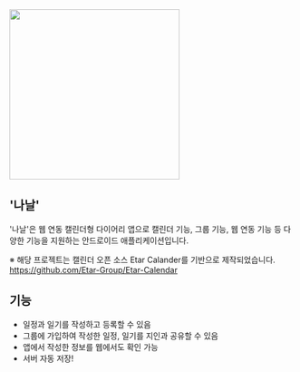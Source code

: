 
<img src="https://github.com/ming-so/Nanal-Calendar/blob/master/image/nanal_logo_only.png?raw=true" width="300px" />



## '나날'

'나날'은 웹 연동 캘린더형 다이어리 앱으로 캘린더 기능, 그룹 기능, 웹 연동 기능 등 다양한 기능을 지원하는 안드로이드 애플리케이션입니다. 

※ 해당 프로젝트는 캘린더 오픈 소스 Etar Calander를 기반으로 제작되었습니다. https://github.com/Etar-Group/Etar-Calendar



## 기능

- 일정과 일기를 작성하고 등록할 수 있음
- 그룹에 가입하여 작성한 일정, 일기를 지인과 공유할 수 있음
- 앱에서 작성한 정보를 웹에서도 확인 가능
- 서버 자동 저장!
